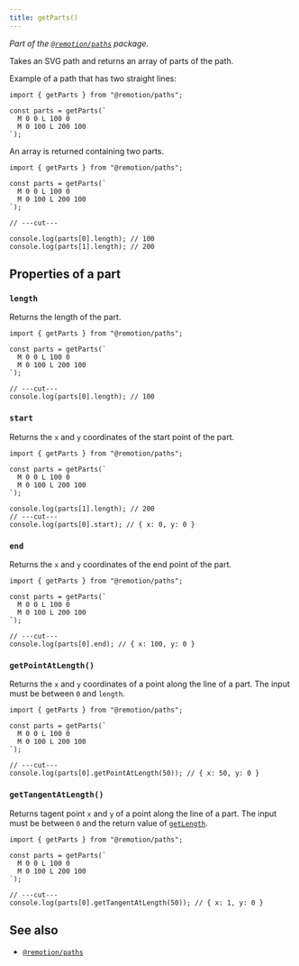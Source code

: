 ```yaml
---
title: getParts()
---
```


_Part of the [`@remotion/paths`](/docs/paths) package._

Takes an SVG path and returns an array of parts of the path.

Example of a path that has two straight lines:

```tsx twoslash
import { getParts } from "@remotion/paths";

const parts = getParts(`
  M 0 0 L 100 0
  M 0 100 L 200 100
`);
```

An array is returned containing two parts.

```tsx twoslash
import { getParts } from "@remotion/paths";

const parts = getParts(`
  M 0 0 L 100 0
  M 0 100 L 200 100
`);

// ---cut---

console.log(parts[0].length); // 100
console.log(parts[1].length); // 200
```

## Properties of a part

### `length`

Returns the length of the part.

```tsx twoslash
import { getParts } from "@remotion/paths";

const parts = getParts(`
  M 0 0 L 100 0
  M 0 100 L 200 100
`);

// ---cut---
console.log(parts[0].length); // 100
```

### `start`

Returns the `x` and `y` coordinates of the start point of the part.

```tsx twoslash
import { getParts } from "@remotion/paths";

const parts = getParts(`
  M 0 0 L 100 0
  M 0 100 L 200 100
`);

console.log(parts[1].length); // 200
// ---cut---
console.log(parts[0].start); // { x: 0, y: 0 }
```

### `end`

Returns the `x` and `y` coordinates of the end point of the part.

```tsx twoslash
import { getParts } from "@remotion/paths";

const parts = getParts(`
  M 0 0 L 100 0
  M 0 100 L 200 100
`);

// ---cut---
console.log(parts[0].end); // { x: 100, y: 0 }
```

### `getPointAtLength()`

Returns the `x` and `y` coordinates of a point along the line of a part. The input must be between `0` and `length`.

```tsx twoslash
import { getParts } from "@remotion/paths";

const parts = getParts(`
  M 0 0 L 100 0
  M 0 100 L 200 100
`);

// ---cut---
console.log(parts[0].getPointAtLength(50)); // { x: 50, y: 0 }
```

### `getTangentAtLength()`

Returns tagent point `x` and `y` of a point along the line of a part. The input must be between `0` and the return value of [`getLength`](/docs/paths/get-length).

```tsx twoslash
import { getParts } from "@remotion/paths";

const parts = getParts(`
  M 0 0 L 100 0
  M 0 100 L 200 100
`);

// ---cut---
console.log(parts[0].getTangentAtLength(50)); // { x: 1, y: 0 }
```

## See also

- [`@remotion/paths`](/docs/paths)

